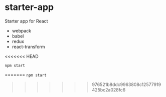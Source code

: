 # starter-app

Starter app for React
* webpack
* babel
* redux
* react-transform

<<<<<<< HEAD
```
npm start
```
=======
`npm start`
>>>>>>> 976521b8ddc9963808c12577919425bc2a028fc6
